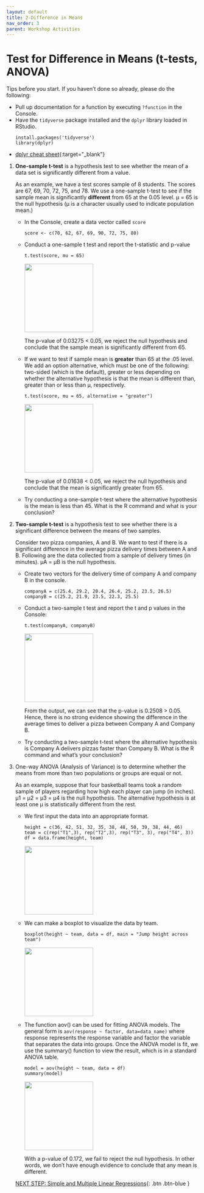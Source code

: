 ```yaml
---
layout: default
title: 2-Difference in Means
nav_order: 3
parent: Workshop Activities
---
```


# Test for Difference in Means (t-tests, ANOVA)

Tips before you start. If you haven’t done so already, please do the following:
-   Pull up documentation for a function by executing `?function` in the Console.
-   Have the `tidyverse` package installed and the `dplyr` library loaded in RStudio.
    ```
    install.packages('tidyverse')
    library(dplyr)
    ```
-   [dplyr cheat sheet](https://rstudio.com/wp-content/uploads/2015/02/data-wrangling-cheatsheet.pdf){:target="_blank"}

1.  **One-sample t-test** is a hypothesis test to see whether the mean of a data set is significantly different from a value.

    As an example, we have a test scores sample of 8 students. The scores are 67, 69, 70, 72, 75, and 78. We use a one-sample t-test to see if the sample mean is significantly **different** from 65 at the 0.05 level. μ = 65 is the null hypothesis (μ is a character usually used to indicate population mean.)
    -   In the Console, create a data vector called `score`
        
        ```
        score <- c(70, 62, 67, 69, 90, 72, 75, 80)
        ```
        
    -   Conduct a one-sample t test and report the t-statistic and p-value
    
        ```
        t.test(score, mu = 65)
        ```
        
        <img src="images/act-2/" alt="" style="width:180px;">
        
        The p-value of 0.03275 < 0.05, we reject the null hypothesis and conclude that the sample mean is significantly different from 65.
        
    -   If we want to test if sample mean is **greater** than 65 at the .05 level. We add an option alternative, which must be one of the following: two-sided (which is the default), greater or less depending on whether the alternative hypothesis is that the mean is different than, greater than or less than μ, respectively.

        ```
        t.test(score, mu = 65, alternative = "greater")
        ```
        
        <img src="images/act-2/" alt="" style="width:180px;">
        
        The p-value of 0.01638 < 0.05, we reject the null hypothesis and conclude that the mean is significantly greater from 65.
        
    -   Try conducting a one-sample t-test where the alternative hypothesis is the mean is less than 45. What is the R command and what is your conclusion?

2.  **Two-sample t-test** is a hypothesis test to see whether there is a significant difference between the means of two samples.

    Consider two pizza companies, A and B. We want to test if there is a significant difference in the average pizza delivery times between A and B. Following are the data collected from a sample of delivery times (in minutes). μA = μB is the null hypothesis.
    
    <table>
    
    -   Create two vectors for the delivery time of company A and company B in the console.
    
        ```
        companyA = c(25.4, 29.2, 20.4, 26.4, 25.2, 23.5, 26.5)
        companyB = c(25.2, 21.9, 23.5, 22.3, 25.5)
        ```
    
    -   Conduct a two-sample t test and report the t and p values in the Console:
    
        ```
        t.test(companyA, companyB)
        ```
        
        <img src="images/act-2/" alt="" style="width:180px;">
        
        From the output, we can see that the p-value is 0.2508 > 0.05. Hence, there is no strong evidence showing the difference in the average times to deliver a pizza between Company A and Company B.
        
    -   Try conducting a two-sample t-test where the alternative hypothesis is Company A delivers pizzas faster than Company B. What is the R command and what’s your conclusion?
3.  One-way ANOVA (Analysis of Variance) is to determine whether the means from more than two populations or groups are equal or not.

    As an example, suppose that four basketball teams took a random sample of players regarding how high each player can jump (in inches). μ1 = μ2 = μ3 = μ4 is the null hypothesis. The alternative hypothesis is at least one μ is statistically different from the rest.
    -   We first input the data into an appropriate format.
        
        ```
        height = c(36, 42, 51, 32, 35, 38, 48, 50, 39, 38, 44, 46)
        team = c(rep("T1",3), rep("T2",3), rep("T3", 3), rep("T4", 3))
        df = data.frame(height, team)
        ```
        
        <img src="images/act-2/" alt="" style="width:180px;">
        
    -   We can make a boxplot to visualize the data by team.
    
        ```
        boxplot(height ~ team, data = df, main = "Jump height across team")
        ```
        
        <img src="images/act-2/" alt="" style="width:180px;">
    
    -   The function aov() can be used for fitting ANOVA models. The general form is `aov(response ~ factor, data=data_name)` where response represents the response variable and factor the variable that separates the data into groups. Once the ANOVA model is fit, we use the summary() function to view the result, which is in a standard ANOVA table.
    
        ```
        model = aov(height ~ team, data = df)
        summary(model)
        ```
        
        <img src="images/act-2/" alt="" style="width:180px;">
        
        With a p-value of 0.172, we fail to reject the null hypothesis. In other words, we don’t have enough evidence to conclude that any mean is different.

[NEXT STEP: Simple and Multiple Linear Regressions](act-3.html){: .btn .btn-blue }
